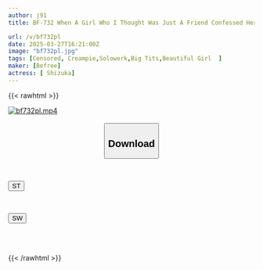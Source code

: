 ```yaml
---
author: j91
title: BF-732 When A Girl Who I Thought Was Just A Friend Confessed Her Love To Me, I Gave Her An Ambiguous Response And Ended Up Getting Bogged Down In A Relationship That Was Purely Sexual.

url: /v/bf732pl
date: 2025-03-27T16:21:00Z
image: "bf732pl.jpg"
tags: [Censored, Creampie,Solowork,Big Tits,Beautiful Girl	]
maker: [Befree]
actress: [ Shizuka]
---
```



{{< rawhtml >}}

<div class="video" data-videoid="7dOmj8rO0OuAjax">
    <a href="javascript:;">
        <img src="/v/bf732pl/bf732pl.jpg" width="WIDTH" height="HEIGHT" alt="bf732pl.mp4" loading="lazy">
    </a>
</div>

<script type="text/javascript" src="https://j91.asia/asset/on-demand-st.js"></script>

<br>
  <link rel="stylesheet" href="https://j91.asia/asset/bs5.css">
  
  <center>
  <button class="btn btn-primary" type="button" data-bs-toggle="collapse" data-bs-target=".multi-collapse" aria-expanded="false" aria-controls="multiCollapseExample1 multiCollapseExample2"><h2>Download</h2></button></center>
</p>
<div class="row">
  <div class="col">
    <div class="collapse multi-collapse" id="multiCollapseExample1">
      <div class="card card-body">
	      	      <br>
<div class="buttons">  
<p><a href="/v/bf732pl/st.html" target="_blank"><button class="btn-hover color-3"><i class="fa fa-download"></i> ST</button></a></p></div>
    </div>
  </div>
</div>
  <div class="col">
    <div class="collapse multi-collapse" id="multiCollapseExample2">
      <div class="card card-body">
	      <br>
<div class="buttons">
<p><a href="/v/bf732pl/sw.html" target="_blank"><button class="btn-hover color-2"><i class="fa fa-download"></i> SW</button></a></p></div>
<br><br>
      </div>
    </div>
  </div>
</div>

{{< /rawhtml >}}